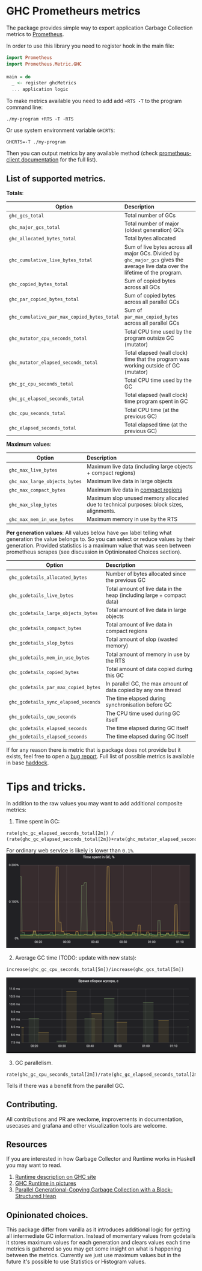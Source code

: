 # GHC Prometheurs metrics

The package provides simple way to export application Garbage Collection metrics to [Prometheus](https://prometheus.io/).

In order to use this library you need to register hook in the main file:

```haskell
import Prometheus
import Prometheus.Metric.GHC

main = do
  _ <- register ghcMetrics
  ... application logic
```

To make metrics available you need to add add `+RTS -T` to the program command line:
```
./my-program +RTS -T -RTS
```
Or use system environment variable `GHCRTS`:
```
GHCRTS=-T ./my-program
```

Then you can output metrics by any available method (check [prometheus-client documentation](https://hackage.haskell.org/package/prometheus-client)
for the full list).

## List of supported metrics.

**Totals**: 

 Option | Description |
  ---   | :--- |
`ghc_gcs_total` | Total number of GCs
`ghc_major_gcs_total` | Total number of major (oldest generation) GCs 
`ghc_allocated_bytes_total` | Total bytes allocated
`ghc_cumulative_live_bytes_total` | Sum of live bytes across all major GCs. Divided by `ghc_major_gcs` gives the average live data over the lifetime of the program.
`ghc_copied_bytes_total` | Sum of copied bytes across all GCs
`ghc_par_copied_bytes_total` | Sum of copied bytes across all parallel GCs
`ghc_cumulative_par_max_copied_bytes_total` | Sum of `par_max_copied_bytes` across all parallel GCs
`ghc_mutator_cpu_seconds_total` | Total CPU time used by the program outsize GC (mutator)
`ghc_mutator_elapsed_seconds_total` | Total elapsed (wall clock) time that the program was working outside of GC (mutator)
`ghc_gc_cpu_seconds_total` | Total CPU time used by the GC
`ghc_gc_elapsed_seconds_total` | Total elapsed (wall clock) time program spent in GC
`ghc_cpu_seconds_total` | Total CPU time (at the previous GC)
`ghc_elapsed_seconds_total` | Total elapsed time (at the previous GC)

**Maximum values**:

 Option | Description |
  ---   | :--- |
`ghc_max_live_bytes` | Maximum live data (including large objects + compact regions)
`ghc_max_large_objects_bytes` | Maximum live data in large objects
`ghc_max_compact_bytes` | Maximum live data in [compact regions](https://hackage.haskell.org/package/compact)
`ghc_max_slop_bytes` | Maximum slop unused memory allocated due to technical purposes: block sizes, alignments.
`ghc_max_mem_in_use_bytes` | Maximum memory in use by the RTS

**Per generation values**:
   All values below have `gen` label telling what generation the value belongs to. So you can select or
   reduce values by their generation. Provided statistics is a maximum value that was seen between
   prometheus scrapes (see discussion in Optinionated Choices section).

  Option | Description |
   ---   | :--- 
 `ghc_gcdetails_allocated_bytes` | Number of bytes allocated since the previous GC
 `ghc_gcdetails_live_bytes` | Total amount of live data in the heap (including large + compact data)
 `ghc_gcdetails_large_objects_bytes` | Total amount of live data in large objects
 `ghc_gcdetails_compact_bytes` | Total amount of live data in compact regions
 `ghc_gcdetails_slop_bytes` | Total amount of slop (wasted memory)
 `ghc_gcdetails_mem_in_use_bytes` | Total amount of memory in use by the RTS
 `ghc_gcdetails_copied_bytes` | Total amount of data copied during this GC
 `ghc_gcdetails_par_max_copied_bytes` | In parallel GC, the max amount of data copied by any one thread
 `ghc_gcdetails_sync_elapsed_seconds` | The time elapsed during synchronisation before GC
 `ghc_gcdetails_cpu_seconds` | The CPU time used during GC itself
 `ghc_gcdetails_elapsed_seconds` | The time elapsed during GC itself
 `ghc_gcdetails_elapsed_seconds` | The time elapsed during GC itself

If for any reason there is metric that 
is package does not provide but it exists, feel free to open a [bug report](http://github.com/qnikst/prometheus-client/issues).
Full list of possible metrics is available in base [haddock](https://hackage.haskell.org/package/base/docs/GHC-Stats.html). 


# Tips and tricks.

In addition to the raw values you may want to add additional composite metrics:

1. Time spent in GC:

```
rate(ghc_gc_elapsed_seconds_total[2m]) / (rate(ghc_gc_elapsed_seconds_total[2m])+rate(ghc_mutator_elapsed_seconds_total[2m]))
```
For ordinary web service is likely is lower than `0.1%`.
![](img/1.png)

2. Average GC time (TODO: update with new stats):

```
increase(ghc_gc_cpu_seconds_total[5m])/increase(ghc_gcs_total[5m])
```

![](img/2.png)

3. GC parallelism.
```
rate(ghc_gc_cpu_seconds_total[2m])/rate(ghc_gc_elapsed_seconds_total[2m])
```
Tells if there was a benefit from the parallel GC.


## Contributing.

All contributions and PR are weclome, improvements in documentation, usecases
and grafana and other visualization tools are welcome.

## Resources

If you are interested in how Garbage Collector and Runtime works in Haskell you 
may want to read.
1. [Runtime description on GHC site](https://gitlab.haskell.org/ghc/ghc/-/wikis/commentary/rts)
2. [GHC Runtime in pictures](http://www.scs.stanford.edu/14sp-cs240h/slides/ghc-rts.pdf)
3. [Parallel Generational-Copying Garbage Collection with a Block-Structured Heap](http://simonmar.github.io/bib/papers/parallel-gc.pdf)


## Opinionated choices.

This package differ from vanilla as it introduces additional logic for getting
all intermediate GC information. Instead of momentary values from gcdetails it
stores maximum values for each generation and clears values each time metrics
is gathered so you may get some insight on what is happening between the metrics.
Currently we just use maximum values but in the future it's possible to use
Statistics or Histogram values.


